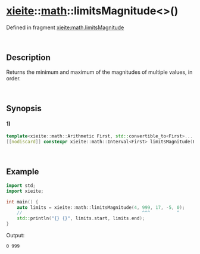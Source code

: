 # [xieite](../../xieite.md)\:\:[math](../../math.md)\:\:limitsMagnitude\<\>\(\)
Defined in fragment [xieite:math.limitsMagnitude](../../../src/math/limits_magnitude.cpp)

&nbsp;

## Description
Returns the minimum and maximum of the magnitudes of multiple values, in order.

&nbsp;

## Synopsis
#### 1)
```cpp
template<xieite::math::Arithmetic First, std::convertible_to<First>... Rest>
[[nodiscard]] constexpr xieite::math::Interval<First> limitsMagnitude(First first, Rest... rest) noexcept;
```

&nbsp;

## Example
```cpp
import std;
import xieite;

int main() {
    auto limits = xieite::math::limitsMagnitude(4, 999, 17, -5, 0);
    //                                             ^^^          ^
    std::println("{} {}", limits.start, limits.end);
}
```
Output:
```
0 999
```

